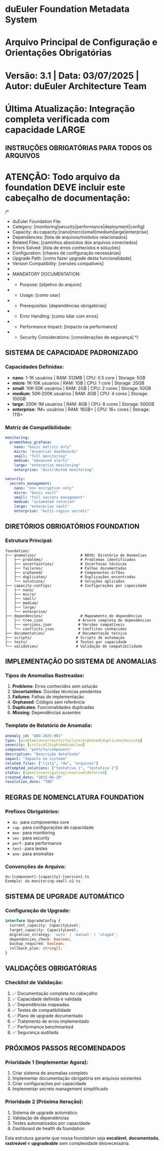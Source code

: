 # duEuler Foundation Metadata System
# Arquivo Principal de Configuração e Orientações Obrigatórias
# Versão: 3.1 | Data: 03/07/2025 | Autor: duEuler Architecture Team
# Última Atualização: Integração completa verificada com capacidade LARGE

## INSTRUÇÕES OBRIGATÓRIAS PARA TODOS OS ARQUIVOS
# ATENÇÃO: Todo arquivo da foundation DEVE incluir este cabeçalho de documentação:

/*
* duEuler Foundation File
* Category: [monitoring|security|performance|deployment|config]
* Capacity: du:capacity:[nano|micro|small|medium|large|enterprise]
* Dependencies: [lista de arquivos/módulos relacionados]
* Related Files: [caminhos absolutos dos arquivos conectados]
* Errors Solved: [lista de erros conhecidos e soluções]
* Configuration: [chaves de configuração necessárias]
* Upgrade Path: [como fazer upgrade desta funcionalidade]
* Version Compatibility: [versões compatíveis]
* 
* MANDATORY DOCUMENTATION:
* - Purpose: [objetivo do arquivo]
* - Usage: [como usar]
* - Prerequisites: [dependências obrigatórias]
* - Error Handling: [como lidar com erros]
* - Performance Impact: [impacto na performance]
* - Security Considerations: [considerações de segurança]
*/

## SISTEMA DE CAPACIDADE PADRONIZADO

### Capacidades Definidas:
- **nano**: 1-1K usuários | RAM: 512MB | CPU: 0.5 core | Storage: 5GB
- **micro**: 1K-10K usuários | RAM: 1GB | CPU: 1 core | Storage: 20GB
- **small**: 10K-50K usuários | RAM: 2GB | CPU: 2 cores | Storage: 50GB
- **medium**: 50K-200K usuários | RAM: 4GB | CPU: 4 cores | Storage: 100GB
- **large**: 200K-1M usuários | RAM: 8GB | CPU: 8 cores | Storage: 500GB
- **enterprise**: 1M+ usuários | RAM: 16GB+ | CPU: 16+ cores | Storage: 1TB+

### Matriz de Compatibilidade:
```yaml
monitoring:
  prometheus_grafana:
    nano: "basic metrics only"
    micro: "essential dashboards"
    small: "full monitoring"
    medium: "advanced alerts"
    large: "enterprise monitoring"
    enterprise: "distributed monitoring"

security:
  secrets_management:
    nano: "env encryption only"
    micro: "basic vault"
    small: "full secrets management"
    medium: "automated rotation"
    large: "enterprise vault"
    enterprise: "multi-region secrets"
```

## DIRETÓRIOS OBRIGATÓRIOS FOUNDATION

### Estrutura Principal:
```
foundation/
├── anomalies/                    # NOVO: Diretório de Anomalias
│   ├── problems/                 # Problemas identificados
│   ├── uncertainties/            # Incertezas técnicas
│   ├── failures/                 # Falhas documentadas
│   ├── orphaned/                 # Componentes órfãos
│   ├── duplicates/               # Duplicações encontradas
│   └── solutions/                # Soluções aplicadas
├── capacity-configs/             # Configurações por capacidade
│   ├── nano/
│   ├── micro/
│   ├── small/
│   ├── medium/
│   ├── large/
│   └── enterprise/
├── dependencies/                 # Mapeamento de dependências
│   ├── tree.json                # Árvore completa de dependências
│   ├── versions.json            # Versões compatíveis
│   └── conflicts.json           # Conflitos conhecidos
├── documentation/               # Documentação técnica
├── scripts/                    # Scripts de automação
├── tests/                      # Testes por capacidade
└── validation/                 # Validação de compatibilidade
```

## IMPLEMENTAÇÃO DO SISTEMA DE ANOMALIAS

### Tipos de Anomalias Rastreadas:
1. **Problems**: Erros conhecidos sem solução
2. **Uncertainties**: Dúvidas técnicas pendentes
3. **Failures**: Falhas de implementação
4. **Orphaned**: Códigos sem referência
5. **Duplicates**: Funcionalidades duplicadas
6. **Missing**: Dependências ausentes

### Template de Relatório de Anomalia:
```yaml
anomaly_id: "ANO-2025-001"
type: [problem|uncertainty|failure|orphaned|duplicate|missing]
severity: [critical|high|medium|low]
component: "path/to/component"
description: "Descrição detalhada"
impact: "Impacto no sistema"
related_files: ["lista", "de", "arquivos"]
attempted_solutions: ["tentativa 1", "tentativa 2"]
status: [open|investigating|resolved|deferred]
created_date: "2025-06-28"
resolution_date: "TBD"
```

## REGRAS DE NOMENCLATURA FOUNDATION

### Prefixos Obrigatórios:
- `du-` para componentes core
- `cap-` para configurações de capacidade
- `mon-` para monitoring
- `sec-` para security
- `perf-` para performance
- `test-` para testes
- `ano-` para anomalias

### Convenções de Arquivo:
```
du-[component]-[capacity]-[version].ts
Exemplo: du-monitoring-small-v2.ts
```

## SISTEMA DE UPGRADE AUTOMÁTICO

### Configuração de Upgrade:
```typescript
interface UpgradeConfig {
  current_capacity: CapacityLevel;
  target_capacity: CapacityLevel;
  migration_strategy: 'auto' | 'manual' | 'staged';
  dependencies_check: boolean;
  backup_required: boolean;
  rollback_plan: string[];
}
```

## VALIDAÇÕES OBRIGATÓRIAS

### Checklist de Validação:
1. ✅ Documentação completa no cabeçalho
2. ✅ Capacidade definida e validada
3. ✅ Dependências mapeadas
4. ✅ Testes de compatibilidade
5. ✅ Plano de upgrade documentado
6. ✅ Tratamento de erros implementado
7. ✅ Performance benchmarked
8. ✅ Segurança auditada

## PRÓXIMOS PASSOS RECOMENDADOS

### Prioridade 1 (Implementar Agora):
1. Criar sistema de anomalias completo
2. Implementar documentação obrigatória em arquivos existentes
3. Criar configurações por capacidade
4. Implementar secrets management simplificado

### Prioridade 2 (Próxima Iteração):
1. Sistema de upgrade automático
2. Validação de dependências
3. Testes automatizados por capacidade
4. Dashboard de health da foundation

Esta estrutura garante que nossa foundation seja **escalável**, **documentada**, **rastreável** e **upgradeable** sem complexidade desnecessária.